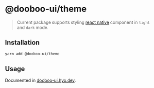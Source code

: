 # @dooboo-ui/theme

> Current package supports styling [react native](reactnative.dev) component in `light` and `dark` mode.

## Installation

```sh
yarn add @dooboo-ui/theme
```

## Usage

Documented in [dooboo-ui.hyo.dev](https://dooboo-ui.hyo.dev/?path=/docs/overview-theming--page).
